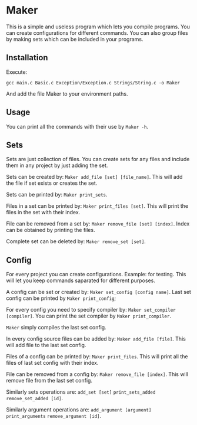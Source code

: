 # Maker
This is a simple and useless program which lets you compile programs. You can create configurations for different commands. You can also group files by making sets which can be included in your programs.

## Installation
Execute:
```
gcc main.c Basic.c Exception/Exception.c Strings/String.c -o Maker
```
And add the file Maker to your environment paths.

## Usage
You can print all the commands with their use by `Maker -h`.

## Sets
Sets are just collection of files. You can create sets for any files and include them in any project by just adding the set.

Sets can be created by: `Maker add_file [set] [file_name]`. This will add the file if set exists or creates the set.

Sets can be printed by: `Maker print_sets`.

Files in a set can be printed by: `Maker print_files [set]`. This will print the files in the set with their index.

File can be removed from a set by: `Maker remove_file [set] [index]`. Index can be obtained by printing the files.

Complete set can be deleted by: `Maker remove_set [set]`.

## Config
For every project you can create configurations. Example: for testing. This will let you keep commands saparated for different purposes.

A config can be set or created by: `Maker set_config [config name]`. Last set config can be printed by `Maker print_config`;

For every config you need to specify compiler by: `Maker set_compiler [compiler]`. You can print the set compiler by `Maker print_compiler`.

`Maker` simply compiles the last set config.

In every config source files can be added by: `Maker add_file [file]`. This will add file to the last set config.

Files of a config can be printed by: `Maker print_files`. This will print all the files of last set config with their index.

File can be removed from a config by: `Maker remove_file [index]`. This will remove file from the last set config.

Similarly sets operations are: `add_set [set]` `print_sets_added` `remove_set_added [id]`.

Similarly argument operations are: `add_argument [argument]` `print_arguments` `remove_argument [id]`.
